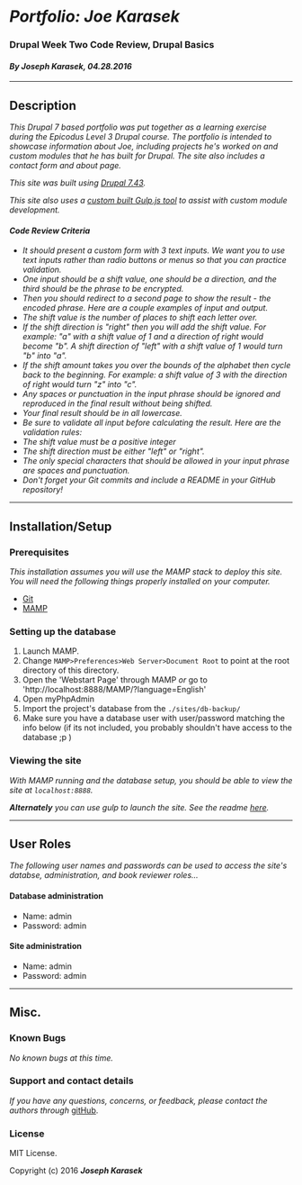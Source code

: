 # _**Portfolio: Joe Karasek**_
### Drupal Week Two Code Review, Drupal Basics
#### _**By Joseph Karasek, 04.28.2016**_
---
## Description

_This Drupal 7 based portfolio was put together as a learning exercise during the Epicodus Level 3 Drupal course. The portfolio is intended to showcase information about Joe, including projects he's worked on and custom modules that he has built for Drupal. The site also includes a contact form and about page._

_This site was built using [Drupal 7.43](https://www.drupal.org/drupal-7.43-release-notes)._

_This site also uses a [custom built Gulp.js tool](https://github.com/joekarasek/toolkit-drupal7-gulp) to assist with custom module development._

#### _Code Review Criteria_

* _It should present a custom form with 3 text inputs. We want you to use text inputs rather than radio buttons or menus so that you can practice validation._
* _One input should be a shift value, one should be a direction, and the third should be the phrase to be encrypted._
* _Then you should redirect to a second page to show the result - the encoded phrase. Here are a couple examples of input and output._
* _The shift value is the number of places to shift each letter over._
* _If the shift direction is "right" then you will add the shift value. For example: "a" with a shift value of 1 and a direction of right would become "b". A shift direction of "left" with a shift value of 1 would turn "b" into "a"._
* _If the shift amount takes you over the bounds of the alphabet then cycle back to the beginning. For example: a shift value of 3 with the direction of right would turn "z" into "c"._
* _Any spaces or punctuation in the input phrase should be ignored and reproduced in the final result without being shifted._
* _Your final result should be in all lowercase._
* _Be sure to validate all input before calculating the result. Here are the validation rules:_
* _The shift value must be a positive integer_
* _The shift direction must be either "left" or "right"._
* _The only special characters that should be allowed in your input phrase are spaces and punctuation._
* _Don't forget your Git commits and include a README in your GitHub repository!_

___
## Installation/Setup

### Prerequisites

_This installation assumes you will use the MAMP stack to deploy this site. You will need the following things properly installed on your computer._

* [Git](http://git-scm.com/)
* [MAMP](https://www.mamp.info/en/)


### Setting up the database

1. Launch MAMP.
2. Change `MAMP>Preferences>Web Server>Document Root` to point at the root directory of this directory.
3. Open the 'Webstart Page' through MAMP _or_ go to 'http://localhost:8888/MAMP/?language=English'
4. Open myPhpAdmin
5. Import the project's database from the `./sites/db-backup/`
6. Make sure you have a database user with user/password matching the info below (if its not included, you probably shouldn't have access to the database ;p )

### Viewing the site

_With MAMP running and the database setup, you should be able to view the site at `localhost:8888`._

_**Alternately** you can use gulp to launch the site. See the readme [here](https://github.com/joekarasek/toolkit-drupal7-gulp)._

---
## User Roles

_The following user names and passwords can be used to access the site's databse, administration, and book reviewer roles..._


#### Database administration
* Name: admin
* Password: admin

#### Site administration
* Name: admin
* Password: admin

---
## Misc.

### Known Bugs

_No known bugs at this time._

### Support and contact details

_If you have any questions, concerns, or feedback, please contact the authors through_ [gitHub](https://github.com/joekarasek/).

### License

MIT License.

Copyright (c) 2016 **_Joseph Karasek_**

